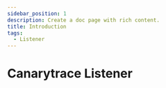 ```yaml
---
sidebar_position: 1
description: Create a doc page with rich content.
title: Introduction
tags:
  - Listener
---
```


# Canarytrace Listener
